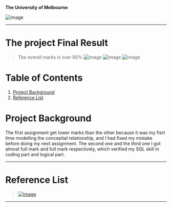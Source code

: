**The University of Melbourne**

![image](https://user-images.githubusercontent.com/46154514/172271588-d02da844-957e-49de-9c64-fbd19c9b3c59.png)

---

# The project Final Result

> The overall marks is over 90%
![image](https://user-images.githubusercontent.com/46154514/172271779-ff5f6c23-f9ba-4058-b5e0-b68e17429a34.png)
![image](https://user-images.githubusercontent.com/46154514/172271807-82c47411-988d-4b02-8220-ec675efdef4b.png)
![image](https://user-images.githubusercontent.com/46154514/172271832-3c5fd502-cc68-428b-a196-2035cf9198a9.png)



# Table of Contents
1. [Project Background](#project-background)
2. [Reference List](#reference-list)

# Project Background
The first assignment get lower marks than the other because it was my fisrt time modelling the conceptial relationship, and I had fixed my mistake before doing my next assignment.
The second one and the third one I got almost full mark and full mark respectively, which verified my SQL skill in coding part and logical part. 

---
# Reference List
> [![image](https://user-images.githubusercontent.com/46154514/172274372-8a7dd136-c686-4712-9d9b-0ba364e3b3d3.png)](https://www.mysql.com/)


---

